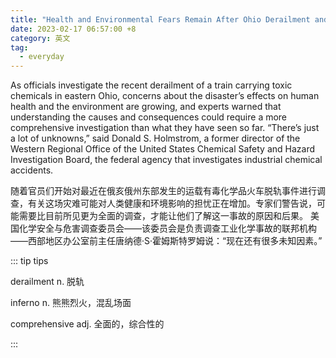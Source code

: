 ```yaml
---
title: "Health and Environmental Fears Remain After Ohio Derailment and Inferno"
date: 2023-02-17 06:57:00 +8
category: 英文
tag:
  - everyday
---
```


As officials investigate the recent derailment of a train carrying toxic chemicals in eastern Ohio, concerns about the disaster’s effects on human health and the environment are growing, and experts warned that understanding the causes and consequences could require a more comprehensive investigation than what they have seen so far. “There’s just a lot of unknowns,” said Donald S. Holmstrom, a former director of the Western Regional Office of the United States Chemical Safety and Hazard Investigation Board, the federal agency that investigates industrial chemical accidents.

随着官员们开始对最近在俄亥俄州东部发生的运载有毒化学品火车脱轨事件进行调查，有关这场灾难可能对人类健康和环境影响的担忧正在增加。专家们警告说，可能需要比目前所见更为全面的调查，才能让他们了解这一事故的原因和后果。 美国化学安全与危害调查委员会——该委员会是负责调查工业化学事故的联邦机构——西部地区办公室前主任唐纳德·S·霍姆斯特罗姆说：“现在还有很多未知因素。”

::: tip tips

derailment n. 脱轨

inferno n. 熊熊烈火，混乱场面

comprehensive adj. 全面的，综合性的

:::
